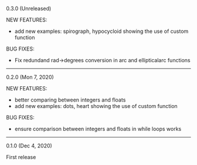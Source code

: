 0.3.0 (Unreleased)

NEW FEATURES:

- add new examples: spirograph, hypocycloid showing the use of custom function

BUG FIXES:

- Fix redundand rad->degrees conversion in arc and ellipticalarc functions

---

0.2.0 (Mon 7, 2020)

NEW FEATURES:

- better comparing between integers and floats 
- add new examples: dots, heart showing the use of custom function

BUG FIXES:

- ensure comparison between integers and floats in while loops works

---

0.1.0 (Dec 4, 2020)

First release